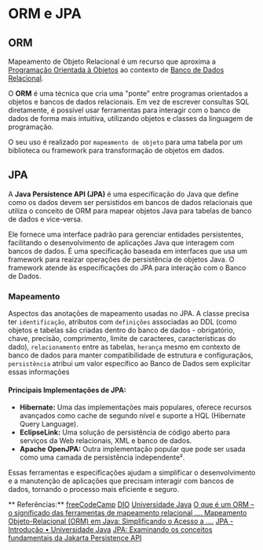 # ORM e JPA

## ORM
Mapeamento de Objeto Relacional é um recurso que aproxima a [Programação Orientada à Objetos](https://github.com/lelia-salles/java/tree/main/ProgramacaoOrientada-a-Objetos(POO)) ao contexto de [Banco de Dados Relacional](https://github.com/lelia-salles/Banco-de-Dados-Relacional).

O **ORM** é uma técnica que cria uma "ponte" entre programas orientados a objetos e bancos de dados relacionais. Em vez de escrever consultas SQL diretamente, é possível usar ferramentas para interagir com o banco de dados de forma mais intuitiva, utilizando objetos e classes da linguagem de programação.

O seu uso é realizado por `mapeamento de objeto` para uma tabela por um biblioteca ou framework para transformação de objetos em dados.

## JPA
A **Java Persistence API (JPA)** é uma especificação do Java que define como os dados devem ser persistidos em bancos de dados relacionais que utiliza o conceito de ORM para mapear objetos Java para tabelas de banco de dados e vice-versa.

Ele fornece uma interface padrão para gerenciar entidades persistentes, facilitando o desenvolvimento de aplicações Java que interagem com bancos de dados. É uma specificação baseada em interfaces que usa um framework para reaizar operações de persistência de objetos Java. O framework atende às especificações do JPA para interação com o Banco de Dados. 

### Mapeamento

Aspectos das anotações de mapeamento usadas no JPA. A classe precisa ter `identificação`, atributos com `definições` associadas ao DDL (como objetos e tabelas são criadas dentro do banco de dados - obrigatório, chave, precisão, comprimento, limite de caracteres, características do dado), `relacionamento` entre as tabelas, `herança` mesmo em contexto de banco de dados para manter compatibilidade de estrutura e configuraçãos, `persistência` atribui um valor específico ao Banco de Dados sem explicitar essas informações

#### Principais Implementações de JPA: ####

- **Hibernate:** Uma das implementações mais populares, oferece recursos avançados como cache de segundo nível e suporte a HQL (Hibernate Query Language).
- **EclipseLink:** Uma solução de persistência de código aberto para serviços da Web relacionais, XML e banco de dados.
- **Apache OpenJPA:** Outra implementação popular que pode ser usada como uma camada de persistência independente².

Essas ferramentas e especificações ajudam a simplificar o desenvolvimento e a manutenção de aplicações que precisam interagir com bancos de dados, tornando o processo mais eficiente e seguro.


** Referências:**
 [freeCodeCamp](https://www.freecodecamp.org/portuguese/news/o-que-e-um-orm-o-significado-das-ferramentas-de-mapeamento-relacional-de-objetos-de-banco-de-dados/)
 [DIO](https://www.dio.me/articles/mapeamento-objeto-relacional-orm-em-java-simplificando-o-acesso-a-bancos-de-dados)
[Universidade Java](http://www.universidadejava.com.br/jee/jpa-introducao/)
[O que é um ORM – o significado das ferramentas de mapeamento relacional .... ](https://www.freecodecamp.org/portuguese/news/o-que-e-um-orm-o-significado-das-ferramentas-de-mapeamento-relacional-de-objetos-de-banco-de-dados/)
[Mapeamento Objeto-Relacional (ORM) em Java: Simplificando o Acesso a ....](https://www.dio.me/articles/mapeamento-objeto-relacional-orm-em-java-simplificando-o-acesso-a-bancos-de-dados)
[JPA - Introdução • Universidade Java](http://www.universidadejava.com.br/jee/jpa-introducao/)
[JPA: Examinando os conceitos fundamentais da Jakarta Persistence API](https://www.dio.me/articles/jakarta-persistence-api-jpa)



